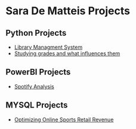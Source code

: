 # Sara De Matteis Projects
## Python Projects
- [Library Managment System](https://github.com/sdematteis00/Library_System.git)
- [Studying grades and what influences them](https://github.com/sdematteis00/students-score.git)
## PowerBI Projects
- [Spotify Analysis](https://github.com/sdematteis00/Spotify_report.git)
## MYSQL Projects
- [Optimizing Online Sports Retail Revenue](https://github.com/sdematteis00/Sports-Retail-project.git)







